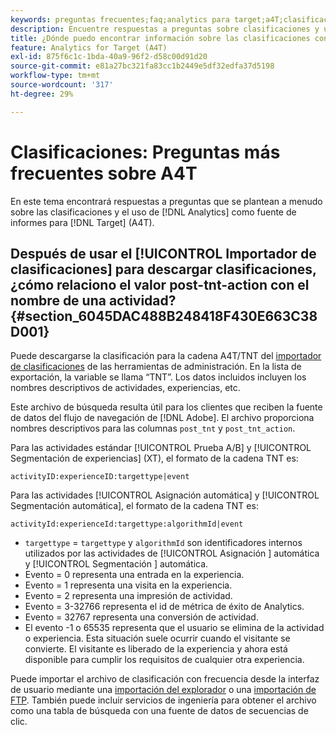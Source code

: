 ```yaml
---
keywords: preguntas frecuentes;faq;analytics para target;a4T;clasificaciones;clasificación;importador de clasificaciones;post-tnt-action;códigos de evento
description: Encuentre respuestas a preguntas sobre clasificaciones y uso de [!UICONTROL Analytics for Target] (A4T).
title: ¿Dónde puedo encontrar información sobre las clasificaciones con A4T?
feature: Analytics for Target (A4T)
exl-id: 875f6c1c-1bda-40a9-96f2-d58c00d91d20
source-git-commit: e81a27bc321fa83cc1b2449e5df32edfa37d5198
workflow-type: tm+mt
source-wordcount: '317'
ht-degree: 29%

---
```


# Clasificaciones: Preguntas más frecuentes sobre A4T

En este tema encontrará respuestas a preguntas que se plantean a menudo sobre las clasificaciones y el uso de [!DNL Analytics] como fuente de informes para [!DNL Target] (A4T).

## Después de usar el [!UICONTROL Importador de clasificaciones] para descargar clasificaciones, ¿cómo relaciono el valor post-tnt-action con el nombre de una actividad? {#section_6045DAC488B248418F430E663C38D001}

Puede descargarse la clasificación para la cadena A4T/TNT del [importador de clasificaciones](https://experienceleague.adobe.com/docs/analytics/components/classifications/classifications-importer/c-working-with-saint.html) de las herramientas de administración. En la lista de exportación, la variable se llama “TNT”. Los datos incluidos incluyen los nombres descriptivos de actividades, experiencias, etc.

Este archivo de búsqueda resulta útil para los clientes que reciben la fuente de datos del flujo de navegación de [!DNL Adobe]. El archivo proporciona nombres descriptivos para las columnas `post_tnt` y `post_tnt_action`.

Para las actividades estándar [!UICONTROL Prueba A/B] y [!UICONTROL Segmentación de experiencias] (XT), el formato de la cadena TNT es:

```
activityID:experienceID:targettype|event
```

Para las actividades [!UICONTROL Asignación automática] y [!UICONTROL Segmentación automática], el formato de la cadena TNT es:

```
activityId:experienceId:targettype:algorithmId|event
```

* `targettype` =  `targettype` y  `algorithmId` son identificadores internos utilizados por las actividades de  [!UICONTROL Asignación ] automática y  [!UICONTROL Segmentación ] automática.
* Evento = 0 representa una entrada en la experiencia.
* Evento = 1 representa una visita en la experiencia.
* Evento = 2 representa una impresión de actividad.
* Evento = 3-32766 representa el id de métrica de éxito de Analytics.
* Evento = 32767 representa una conversión de actividad.
* El evento -1 o 65535 representa que el usuario se elimina de la actividad o experiencia. Esta situación suele ocurrir cuando el visitante se convierte. El visitante es liberado de la experiencia y ahora está disponible para cumplir los requisitos de cualquier otra experiencia.

Puede importar el archivo de clasificación con frecuencia desde la interfaz de usuario mediante una [importación del explorador](https://experienceleague.adobe.com/docs/analytics/components/classifications/classifications-importer/browser-import.html?lang=en) o una [importación de FTP](https://experienceleague.adobe.com/docs/analytics/components/classifications/classifications-importer/import-file.html?lang=en). También puede incluir servicios de ingeniería para obtener el archivo como una tabla de búsqueda con una fuente de datos de secuencias de clic.
